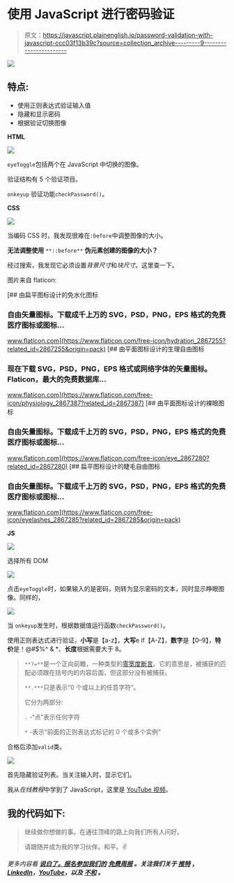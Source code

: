 # 使用 JavaScript 进行密码验证

> 原文：<https://javascript.plainenglish.io/password-validation-with-javascript-ccc03f13b39c?source=collection_archive---------9----------------------->

![](img/327f03dbc80d96bc7fd6a60a37a14cad.png)

## 特点:

*   使用正则表达式验证输入值
*   隐藏和显示密码
*   根据验证切换图像

**HTML**

![](img/482a9123043aec9f71fe7e6700045d81.png)

`eyeToggle`包括两个在 JavaScript 中切换的图像。

验证结构有 5 个验证项目。

`onkeyup` 验证功能`checkPassword()`。

**CSS**

![](img/0743697025b7b1b41577bd27e32a106a.png)

当编码 CSS 时，我发现很难在`:before`中调整图像的大小。

**无法调整使用** `**::before**` **伪元素创建的图像的大小？**

经过搜索，我发现它必须设置*背景尺寸*和*块尺寸*。这里查一下。

图片来自 flaticon:

[](https://www.flaticon.com/free-icon/hydration_2867255?related_id=2867255&origin=pack) [## 由扁平图标设计的免水化图标

### 自由矢量图标。下载成千上万的 SVG，PSD，PNG，EPS 格式的免费医疗图标或图标…

www.flaticon.com](https://www.flaticon.com/free-icon/hydration_2867255?related_id=2867255&origin=pack) [](https://www.flaticon.com/free-icon/physiology_2867387?related_id=2867387) [## 由平面图标设计的生理自由图标

### 现在下载 SVG，PSD，PNG，EPS 格式或网络字体的矢量图标。Flaticon，最大的免费数据库…

www.flaticon.com](https://www.flaticon.com/free-icon/physiology_2867387?related_id=2867387) [](https://www.flaticon.com/free-icon/eye_2867280?related_id=2867280) [## 由平面图标设计的裸眼图标

### 自由矢量图标。下载成千上万的 SVG，PSD，PNG，EPS 格式的免费医疗图标或图标…

www.flaticon.com](https://www.flaticon.com/free-icon/eye_2867280?related_id=2867280) [](https://www.flaticon.com/free-icon/eyelashes_2867285?related_id=2867285&origin=pack) [## 扁平图标设计的睫毛自由图标

### 自由矢量图标。下载成千上万的 SVG，PSD，PNG，EPS 格式的免费医疗图标或图标…

www.flaticon.com](https://www.flaticon.com/free-icon/eyelashes_2867285?related_id=2867285&origin=pack) 

**JS**

![](img/cad38ea9bdb63de91902912683118cb8.png)

选择所有 DOM

![](img/fc331eba8fc1fd8a89cf09b96b042c6a.png)

点击`eyeToggle`时，如果输入的是密码，则转为显示密码的文本，同时显示睁眼图像。同样的，

![](img/dc34edaebcf767d27103efb64c32e2b6.png)

当 `onkeyup`发生时，根据数据值运行函数`checkPassword()`。

使用正则表达式进行验证，**小写**是【a-z】，**大写**e if【A-Z】，**数字**是【0–9】，**特价**是！@#$%^ & *、**长度**根据需要大于 8。

> `**?=**`是一个正向前瞻，一种类型的[零宽度断言](http://www.regular-expressions.info/lookaround.html)。它的意思是，被捕获的匹配必须跟在括号内的内容后面，但这部分没有被捕获。
> 
> `**.***`只是表示“0 个或以上的任意字符”。
> 
> 它分为两部分:
> 
> `.` -“点”表示任何字符
> 
> `*` -表示“前面的正则表达式标记的 0 个或多个实例”

合格后添加`valid`类。

![](img/6b21e43f437408bb04d99483c7399a65.png)

首先隐藏验证列表。当关注输入时，显示它们。

我从*在线教程*中学到了 JavaScript，这里是 [YouTube 视频](https://www.youtube.com/watch?v=Hi8DVOaZ0Ug)。

## 我的代码如下:

> 继续做你想做的事。在通往顶峰的路上向我们所有人问好。
> 
> 请跟随并成为我的学习伙伴。和平。✌️

*更多内容看* [***说白了。报名参加我们的***](https://plainenglish.io/) **[***免费周报***](http://newsletter.plainenglish.io/) *。关注我们关于* [***推特***](https://twitter.com/inPlainEngHQ) ，[***LinkedIn***](https://www.linkedin.com/company/inplainenglish/)*，*[***YouTube***](https://www.youtube.com/channel/UCtipWUghju290NWcn8jhyAw)*，以及* [***不和***](https://discord.gg/GtDtUAvyhW) *。***